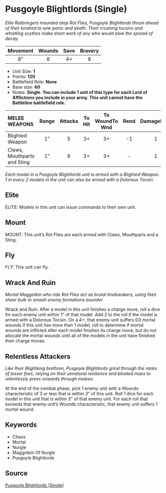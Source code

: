 # Pusgoyle Blightlords (Single)

_Elite Rotbringers mounted atop Rot Flies, Pusgoyle Blightlords thrum ahead of their kindred to sow panic and death. Their crushing tocsins and whistling scythes make short work of any who would slow the spread of decay._


| Movement | Wounds | Save | Bravery |
|:--------:|:------:|:----:|:-------:|
| 8" | 8 | 4+ | 8 |

* Unit Size: **1**
* Points: **120**
* Battlefield Role: **None**
* Base size: **60**
* Notes: **Single. You can include 1 unit of this type for each Lord of Afflictions you include in your army. This unit cannot have the Battleline battlefield role.**

| MELEE WEAPONS | Range | Attacks | To Hit | To WoundTo Wnd | Rend | DamageDmg |
|:---|:--:|:--:|:--:|:--:|:--:|:--:|
| Blighted Weapon | 1" | 5 | 3+ | 3+ | -1 | 1 |
| Claws, Mouthparts and Sting | 1" | 6 | 3+ | 3+ | - | 1 |


_Each model in a Pusgoyle Blightlords unit is armed with a Blighted Weapon. 1 in every 2 models in the unit can also be armed with a Dolorous Tocsin._

## Elite

ELITE: Models in this unit can issue commands to their own unit.

## Mount

MOUNT: This unit’s Rot Flies are each armed with Claws, Mouthparts and a Sting.

## Fly

FLY: This unit can fly.

## Wrack And Ruin

_Mortal Maggotkin who ride Rot Flies act as brutal linebreakers, using their sheer bulk to smash enemy formations asunder._

Wrack and Ruin: After a model in this unit finishes a charge move, roll a dice for each enemy unit within 1" of that model. Add 2 to the roll if the model is armed with a Dolorous Tocsin. On a 4+, that enemy unit suffers D3 mortal wounds.If this unit has more than 1 model, roll to determine if mortal wounds are inflicted after each model finishes its charge move, but do not allocate the mortal wounds until all of the models in the unit have finished their charge moves.

## Relentless Attackers

_Like their Blightking brethren, Pusgoyle Blightlords grind through the ranks of lesser foes, relying on their unnatural resilience and bloated mass to relentlessly press onwards through melees._

At the end of the combat phase, pick 1 enemy unit with a Wounds characteristic of 3 or less that is within 3" of this unit. Roll 1 dice for each model in this unit that is within 3" of that enemy unit. For each roll that exceeds that enemy unit’s Wounds characteristic, that enemy unit suffers 1 mortal wound.

## Keywords

* Chaos
* Mortal
* Nurgle
* Maggotkin Of Nurgle
* Pusgoyle Blightlords


## Source

[Pusgoyle Blightlords (Single)](https://wahapedia.ru/aos3/factions/maggotkin-of-nurgle/Pusgoyle-Blightlords-Single-)
